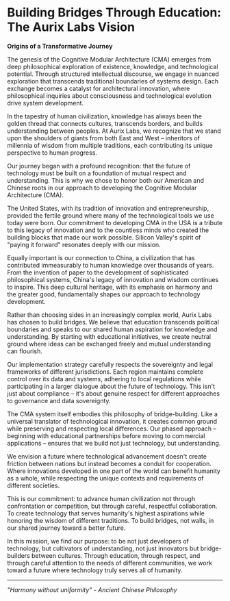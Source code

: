 # Building Bridges Through Education: The Aurix Labs Vision

**Origins of a Transformative Journey**

The genesis of the Cognitive Modular Architecture (CMA) emerges from deep philosophical exploration of existence, knowledge, and technological potential. Through structured intellectual discourse, we engage in nuanced exploration that transcends traditional boundaries of systems design. Each exchange becomes a catalyst for architectural innovation, where philosophical inquiries about consciousness and technological evolution drive system development. 

In the tapestry of human civilization, knowledge has always been the golden thread that connects cultures, transcends borders, and builds understanding between peoples. At Aurix Labs, we recognize that we stand upon the shoulders of giants from both East and West – inheritors of millennia of wisdom from multiple traditions, each contributing its unique perspective to human progress.

Our journey began with a profound recognition: that the future of technology must be built on a foundation of mutual respect and understanding. This is why we chose to honor both our American and Chinese roots in our approach to developing the Cognitive Modular Architecture (CMA).

The United States, with its tradition of innovation and entrepreneurship, provided the fertile ground where many of the technological tools we use today were born. Our commitment to developing CMA in the USA is a tribute to this legacy of innovation and to the countless minds who created the building blocks that made our work possible. Silicon Valley's spirit of "paying it forward" resonates deeply with our mission.

Equally important is our connection to China, a civilization that has contributed immeasurably to human knowledge over thousands of years. From the invention of paper to the development of sophisticated philosophical systems, China's legacy of innovation and wisdom continues to inspire. This deep cultural heritage, with its emphasis on harmony and the greater good, fundamentally shapes our approach to technology development.

Rather than choosing sides in an increasingly complex world, Aurix Labs has chosen to build bridges. We believe that education transcends political boundaries and speaks to our shared human aspiration for knowledge and understanding. By starting with educational initiatives, we create neutral ground where ideas can be exchanged freely and mutual understanding can flourish.

Our implementation strategy carefully respects the sovereignty and legal frameworks of different jurisdictions. Each region maintains complete control over its data and systems, adhering to local regulations while participating in a larger dialogue about the future of technology. This isn't just about compliance – it's about genuine respect for different approaches to governance and data sovereignty.

The CMA system itself embodies this philosophy of bridge-building. Like a universal translator of technological innovation, it creates common ground while preserving and respecting local differences. Our phased approach – beginning with educational partnerships before moving to commercial applications – ensures that we build not just technology, but understanding.

We envision a future where technological advancement doesn't create friction between nations but instead becomes a conduit for cooperation. Where innovations developed in one part of the world can benefit humanity as a whole, while respecting the unique contexts and requirements of different societies.

This is our commitment: to advance human civilization not through confrontation or competition, but through careful, respectful collaboration. To create technology that serves humanity's highest aspirations while honoring the wisdom of different traditions. To build bridges, not walls, in our shared journey toward a better future.

In this mission, we find our purpose: to be not just developers of technology, but cultivators of understanding, not just innovators but bridge-builders between cultures. Through education, through respect, and through careful attention to the needs of different communities, we work toward a future where technology truly serves all of humanity.

---

*"Harmony without uniformity" - Ancient Chinese Philosophy*
